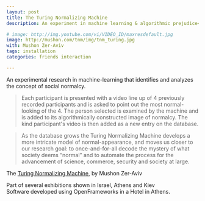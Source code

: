 ```yaml
---
layout: post
title: The Turing Normalizing Machine
description: An experiment in machine learning & algorithmic prejudice<br/>with Mushon Zer-aviv

# image: http://img.youtube.com/vi/VIDEO_ID/maxresdefault.jpg
image: http://mushon.com/tnm/img/tnm_turing.jpg
with: Mushon Zer-Aviv
tags: installation
categories: friends interaction

---
```


An experimental research in machine-learning that identifies and analyzes the concept of social normalcy. 

> Each participant is presented with a video line up of 4 previously recorded participants and is asked to point out the most normal-looking of the 4. The person selected is examined by the machine and is added to its algorithmically constructed image of normalcy. The kind participant's video is then added as a new entry on the database.

> As the database grows the Turing Normalizing Machine develops a more intricate model of normal-appearance, and moves us closer to our research goal: to once-and-for-all decode the mystery of what society deems “normal” and to automate the process for the advancement of science, commerce, security and society at large.

The [Turing Normalizing Machine](http://mushon.com/tnm), by Mushon Zer-Aviv

Part of several exhibitions shown in Israel, Athens and Kiev  
Software developed using OpenFrameworks in a Hotel in Athens.

